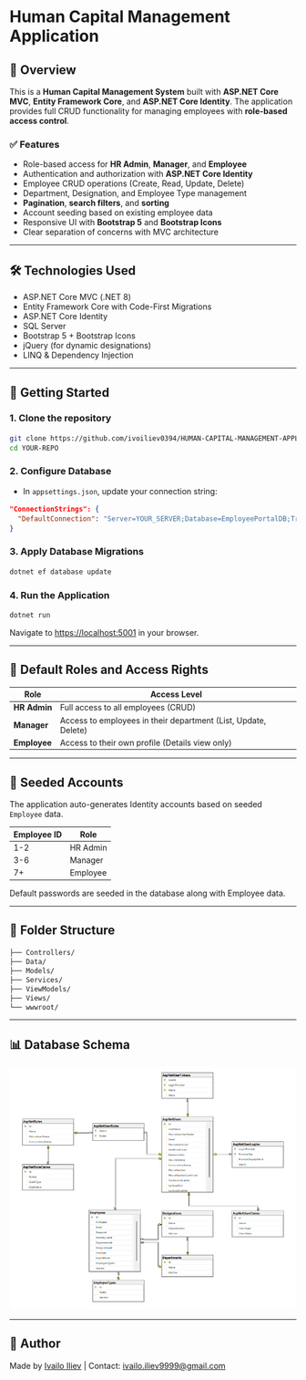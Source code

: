 # Human Capital Management Application

## 📄 Overview

This is a **Human Capital Management System** built with **ASP.NET Core MVC**, **Entity Framework Core**, and **ASP.NET Core Identity**. The application provides full CRUD functionality for managing employees with **role-based access control**.

### ✅ Features

- Role-based access for **HR Admin**, **Manager**, and **Employee**
- Authentication and authorization with **ASP.NET Core Identity**
- Employee CRUD operations (Create, Read, Update, Delete)
- Department, Designation, and Employee Type management
- **Pagination**, **search filters**, and **sorting**
- Account seeding based on existing employee data
- Responsive UI with **Bootstrap 5** and **Bootstrap Icons**
- Clear separation of concerns with MVC architecture

---

## 🛠️ Technologies Used

- ASP.NET Core MVC (.NET 8)
- Entity Framework Core with Code-First Migrations
- ASP.NET Core Identity
- SQL Server
- Bootstrap 5 + Bootstrap Icons
- jQuery (for dynamic designations)
- LINQ & Dependency Injection

---

## 🏁 Getting Started

### 1. Clone the repository

```bash
git clone https://github.com/ivoiliev0394/HUMAN-CAPITAL-MANAGEMENT-APPLICATION_UKG.git
cd YOUR-REPO
```

### 2. Configure Database

- In `appsettings.json`, update your connection string:

```json
"ConnectionStrings": {
  "DefaultConnection": "Server=YOUR_SERVER;Database=EmployeePortalDB;Trusted_Connection=True;TrustServerCertificate=True;"
}
```

### 3. Apply Database Migrations

```bash
dotnet ef database update
```

### 4. Run the Application

```bash
dotnet run
```

Navigate to [https://localhost:5001](https://localhost:5001) in your browser.

---

## 👥 Default Roles and Access Rights

| Role         | Access Level                                                   |
| ------------ | -------------------------------------------------------------- |
| **HR Admin** | Full access to all employees (CRUD)                            |
| **Manager**  | Access to employees in their department (List, Update, Delete) |
| **Employee** | Access to their own profile (Details view only)                |

---

## 🎁 Seeded Accounts

The application auto-generates Identity accounts based on seeded `Employee` data.

| Employee ID | Role     |
| ----------- | -------- |
| 1-2         | HR Admin |
| 3-6         | Manager  |
| 7+          | Employee |

Default passwords are seeded in the database along with Employee data.

---

## 📂 Folder Structure

```
├── Controllers/
├── Data/
├── Models/
├── Services/
├── ViewModels/
├── Views/
└── wwwroot/
```

---

## 📊 Database Schema

![Database Schema](./Schema.png)

---

## 📌 Author

Made by [Ivailo Iliev](https://github.com/ivoiliev0394) | Contact: [ivailo.iliev9999@gmail.com](mailto\:ivailo.iliev9999@gmail.com)

